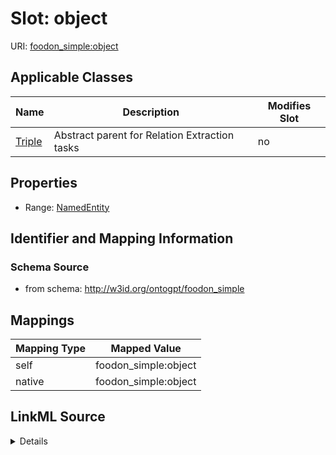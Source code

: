 

# Slot: object

URI: [foodon_simple:object](http://w3id.org/ontogpt/foodon_simpleobject)



<!-- no inheritance hierarchy -->





## Applicable Classes

| Name | Description | Modifies Slot |
| --- | --- | --- |
| [Triple](Triple.md) | Abstract parent for Relation Extraction tasks |  no  |







## Properties

* Range: [NamedEntity](NamedEntity.md)





## Identifier and Mapping Information







### Schema Source


* from schema: http://w3id.org/ontogpt/foodon_simple




## Mappings

| Mapping Type | Mapped Value |
| ---  | ---  |
| self | foodon_simple:object |
| native | foodon_simple:object |




## LinkML Source

<details>
```yaml
name: object
from_schema: http://w3id.org/ontogpt/foodon_simple
rank: 1000
alias: object
owner: Triple
domain_of:
- Triple
range: NamedEntity

```
</details>